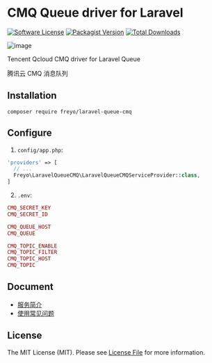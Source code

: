 # CMQ Queue driver for Laravel

[![Software License](https://img.shields.io/badge/license-MIT-brightgreen.svg?style=flat-square)](LICENSE)
[![Packagist Version](https://img.shields.io/packagist/v/freyo/laravel-queue-cmq.svg?style=flat-square)](https://packagist.org/packages/freyo/laravel-queue-cmq)
[![Total Downloads](https://img.shields.io/packagist/dt/freyo/laravel-queue-cmq.svg?style=flat-square)](https://packagist.org/packages/freyo/laravel-queue-cmq)

![image](https://mc.qcloudimg.com/static/img/11e7440091583c474862d471936efe64/MQ-16.svg)

Tencent Qcloud CMQ driver for Laravel Queue

腾讯云 CMQ 消息队列

## Installation

  ```shell
  composer require freyo/laravel-queue-cmq
  ```

## Configure

1. `config/app.php`:

  ```php
  'providers' => [
    // ...
    Freyo\LaravelQueueCMQ\LaravelQueueCMQServiceProvider::class,
  ]
  ```
  
2. `.env`:

  ```php
  CMQ_SECRET_KEY
  CMQ_SECRET_ID
  
  CMQ_QUEUE_HOST
  CMQ_QUEUE
  
  CMQ_TOPIC_ENABLE
  CMQ_TOPIC_FILTER
  CMQ_TOPIC_HOST
  CMQ_TOPIC
  ```
  
## Document

- [服务简介](https://cloud.tencent.com/document/api/406/5853)
- [使用常见问题](https://cloud.tencent.com/document/api/406/8408)

## License

The MIT License (MIT). Please see [License File](LICENSE) for more information.
